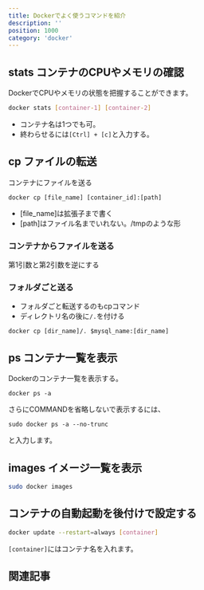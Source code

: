 ```yaml
---
title: Dockerでよく使うコマンドを紹介
description: ''
position: 1000
category: 'docker'
---
```



## stats コンテナのCPUやメモリの確認
DockerでCPUやメモリの状態を把握することができます。

```bash
docker stats [container-1] [container-2]
```

* コンテナ名は1つでも可。
* 終わらせるには`[Ctrl] + [c]`と入力する。

## cp ファイルの転送
コンテナにファイルを送る
```
docker cp [file_name] [container_id]:[path]
```
* [file_name]は拡張子まで書く
* [path]はファイル名までいれない。/tmpのような形

### コンテナからファイルを送る
第1引数と第2引数を逆にする

### フォルダごと送る
* フォルダごと転送するのもcpコマンド
* ディレクトリ名の後に`/.`を付ける

```
docker cp [dir_name]/. $mysql_name:[dir_name]
```

## ps コンテナ一覧を表示
Dockerのコンテナ一覧を表示する。
```
docker ps -a
```
さらにCOMMANDを省略しないで表示するには、
```
sudo docker ps -a --no-trunc
```
と入力します。

## images イメージ一覧を表示
```bash
sudo docker images
```

## コンテナの自動起動を後付けで設定する

```bash
docker update --restart=always [container]
```
`[container]`にはコンテナ名を入れます。

## 関連記事
<CategoryPost :category-name-props="category" />

